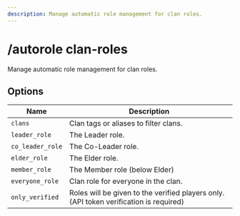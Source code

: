 ```yaml
---
description: Manage automatic role management for clan roles.
---
```


# /autorole clan-roles

Manage automatic role management for clan roles.

## Options

| Name | Description |
|------|-------------|
| `clans` | Clan tags or aliases to filter clans. |
| `leader_role` | The Leader role. |
| `co_leader_role` | The Co-Leader role. |
| `elder_role` | The Elder role. |
| `member_role` | The Member role (below Elder) |
| `everyone_role` | Clan role for everyone in the clan. |
| `only_verified` | Roles will be given to the verified players only. (API token verification is required) |

